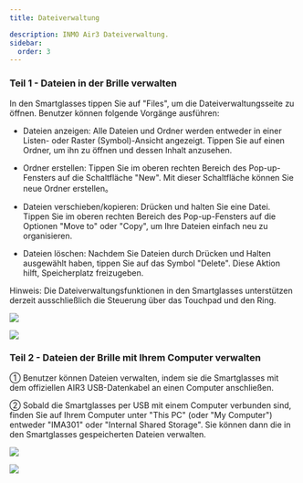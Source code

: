 ```yaml
---
title: Dateiverwaltung

description: INMO Air3 Dateiverwaltung.
sidebar:
  order: 3
---
```


### Teil 1 - Dateien in der Brille verwalten

In den Smartglasses tippen Sie auf "Files", um die Dateiverwaltungsseite zu öffnen. Benutzer können folgende Vorgänge ausführen:  
  
* Dateien anzeigen: Alle Dateien und Ordner werden entweder in einer Listen- oder Raster (Symbol)-Ansicht angezeigt. Tippen Sie auf einen Ordner, um ihn zu öffnen und dessen Inhalt anzusehen.  
  
* Ordner erstellen: Tippen Sie im oberen rechten Bereich des Pop-up-Fensters auf die Schaltfläche "New". Mit dieser Schaltfläche können Sie neue Ordner erstellen。  
  
* Dateien verschieben/kopieren: Drücken und halten Sie eine Datei. Tippen Sie im oberen rechten Bereich des Pop-up-Fensters auf die Optionen "Move to" oder "Copy", um Ihre Dateien einfach neu zu organisieren.  
  
* Dateien löschen: Nachdem Sie Dateien durch Drücken und Halten ausgewählt haben, tippen Sie auf das Symbol "Delete". Diese Aktion hilft, Speicherplatz freizugeben.  
  
Hinweis: Die Dateiverwaltungsfunktionen in den Smartglasses unterstützen derzeit ausschließlich die Steuerung über das Touchpad und den Ring.  

![](public/images/air3/de/file-1.png)

![](public/images/air3/de/file-2.png)

### Teil 2 - Dateien der Brille mit Ihrem Computer verwalten

① Benutzer können Dateien verwalten, indem sie die Smartglasses mit dem offiziellen AIR3 USB-Datenkabel an einen Computer anschließen.  
  
② Sobald die Smartglasses per USB mit einem Computer verbunden sind, finden Sie auf Ihrem Computer unter "This PC" (oder "My Computer") entweder "IMA301" oder "Internal Shared Storage". Sie können dann die in den Smartglasses gespeicherten Dateien verwalten.  

![](public/images/air3/de/file-3.png)

![](public/images/air3/de/file-4.png)



